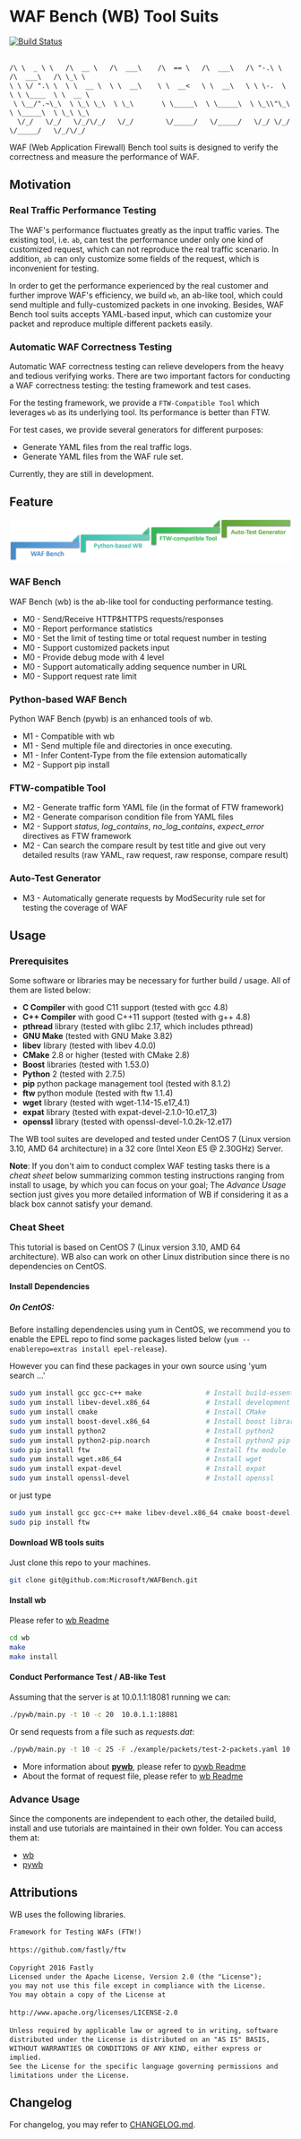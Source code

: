 # WAF Bench (WB) Tool Suits
[![Build Status](https://travis-ci.org/microsoft/WAFBench.svg?branch=master)](https://travis-ci.org/Microsoft/WAFBench)
```text

/\ \  _ \ \   /\  __ \   /\  ___\    /\  == \   /\  ___\   /\ "-.\ \   /\  ___\   /\ \_\ \
\ \ \/ ".\ \  \ \  __ \  \ \  __\    \ \  __<   \ \  __\   \ \ \-.  \  \ \ \____  \ \  __ \  
 \ \__/".~\_\  \ \_\ \_\  \ \_\       \ \_____\  \ \_____\  \ \_\\"\_\  \ \_____\  \ \_\ \_\
  \/_/   \/_/   \/_/\/_/   \/_/        \/_____/   \/_____/   \/_/ \/_/   \/_____/   \/_/\/_/

```

WAF (Web Application Firewall) Bench tool suits is designed to verify the correctness and measure the performance of WAF.

## Motivation

### Real Traffic Performance Testing

The WAF's performance fluctuates greatly as the input traffic varies. The existing tool, i.e. `ab`, can test the performance under only one kind of customized request, which can not reproduce the real traffic scenario. In addition, `ab` can only customize some fields of the request, which is inconvenient for testing.

In order to get the performance experienced by the real customer and further improve WAF's efficiency, we build `wb`, an ab-like tool, which could send multiple and fully-customized packets in one invoking. Besides, WAF Bench tool suits accepts YAML-based input, which can customize your packet and reproduce multiple different packets easily.

### Automatic WAF Correctness Testing

Automatic WAF correctness testing can relieve developers from the heavy and tedious verifying works. There are two important factors for conducting a WAF correctness testing: the testing framework and test cases.

For the testing framework, we provide a `FTW-Compatible Tool` which leverages `wb` as its underlying tool. Its performance is better than FTW.

For test cases, we provide several generators for different purposes:

- Generate YAML files from the real traffic logs.
- Generate YAML files from the WAF rule set.

Currently, they are still in development.

## Feature

![Feature](./Architecture.png)

### WAF Bench

WAF Bench (wb) is the ab-like tool for conducting performance testing.

* M0 - Send/Receive HTTP&HTTPS requests/responses
* M0 - Report performance statistics
* M0 - Set the limit of testing time or total request number in testing
* M0 - Support customized packets input
* M0 - Provide debug mode with 4 level
* M0 - Support automatically adding sequence number in URL
* M0 - Support request rate limit

### Python-based WAF Bench

Python WAF Bench (pywb) is an enhanced tools of wb.

* M1 - Compatible with wb
* M1 - Send multiple file and directories in once executing.
* M1 - Infer Content-Type from the file extension automatically
* M2 - Support pip install

### FTW-compatible Tool

* M2 - Generate traffic form YAML file (in the format of FTW framework)
* M2 - Generate comparison condition file from YAML files
* M2 - Support *status*, *log_contains*, *no_log_contains*, *expect_error* directives as FTW framework
* M2 - Can search the compare result by test title and give out very detailed results (raw YAML, raw request, raw response, compare result)

### Auto-Test Generator

* M3 - Automatically generate requests by ModSecurity rule set for testing the coverage of WAF

## Usage

### Prerequisites

Some software or libraries may be necessary for further build / usage. All of them are listed below:

- **C Compiler** with good C11 support (tested with gcc 4.8)
- **C++ Compiler** with good C++11 support (tested with g++ 4.8)
- **pthread** library (tested with glibc 2.17, which includes pthread)
- **GNU Make** (tested with GNU Make 3.82)
- **libev** library (tested with libev 4.0.0)
- **CMake** 2.8 or higher (tested with CMake 2.8)
- **Boost** libraries (tested with 1.53.0)
- **Python** 2 (tested with 2.7.5)
- **pip** python package management tool (tested with 8.1.2)
- **ftw** python module (tested with ftw 1.1.4)
- **wget** library (tested with wget-1.14-15.e17_4.1)
- **expat** library (tested with expat-devel-2.1.0-10.e17_3)
- **openssl** library (tested with openssl-devel-1.0.2k-12.e17)

The WB tool suites are developed and tested under CentOS 7 (Linux version 3.10, AMD 64 architecture) in a 32 core (Intel Xeon E5 @ 2.30GHz) Server.

**Note**: If you don't aim to conduct complex WAF testing tasks there is a *cheat sheet* below summarizing common testing instructions ranging from install to usage, by which you can focus on your goal; The *Advance Usage* section just gives you more detailed information of WB if considering it as a black box cannot satisfy your demand.

### Cheat Sheet

This tutorial is based on CentOS 7 (Linux version 3.10, AMD 64 architecture). WB also can work on other Linux distribution since there is no dependencies on CentOS.

#### Install Dependencies

##### On CentOS:

Before installing dependencies using yum in CentOS, we recommend you to enable the EPEL repo to find some packages listed below (`yum --enablerepo=extras install epel-release`).

However you can find these packages in your own source using 'yum search ...'

```bash
sudo yum install gcc gcc-c++ make                # Install build-essential
sudo yum install libev-devel.x86_64              # Install development headers for libev
sudo yum install cmake                           # Install CMake
sudo yum install boost-devel.x86_64              # Install boost libraries
sudo yum install python2                         # Install python2
sudo yum install python2-pip.noarch              # Install python2 pip
sudo pip install ftw                             # Install ftw module
sudo yum install wget.x86_64                     # Install wget
sudo yum install expat-devel                     # Install expat
sudo yum install openssl-devel                   # Install openssl
```

or just type

```bash
sudo yum install gcc gcc-c++ make libev-devel.x86_64 cmake boost-devel.x86_64 python2 python2-pip.noarch wget.x86_64 expat-devel openssl-devel
sudo pip install ftw
```

#### Download WB tools suits

Just clone this repo to your machines.

```bash
git clone git@github.com:Microsoft/WAFBench.git
```

#### Install wb

Please refer to [wb Readme](./wb/README.md)

```bash
cd wb
make
make install
```

#### Conduct Performance Test / AB-like Test

Assuming that the server is at 10.0.1.1:18081 running we can:

```bash
./pywb/main.py -t 10 -c 20  10.0.1.1:18081
```

Or send requests from a file such as *requests.dat*:

```bash
./pywb/main.py -t 10 -c 25 -F ./example/packets/test-2-packets.yaml 10.0.1.1:18081
```

* More information about **[pywb](./pywb/)**, please refer to [pywb Readme](./pywb/README.md)
* About the format of request file, please refer to [wb Readme](./wb/README.md)

### Advance Usage

Since the components are independent to each other, the detailed build, install and use tutorials are maintained in their own folder. You can access them at:

* [wb](./wb/README.md)
* [pywb](./pywb/README.md)

## Attributions

WB uses the following libraries.

```text
Framework for Testing WAFs (FTW!)

https://github.com/fastly/ftw

Copyright 2016 Fastly
Licensed under the Apache License, Version 2.0 (the "License");
you may not use this file except in compliance with the License.
You may obtain a copy of the License at

http://www.apache.org/licenses/LICENSE-2.0

Unless required by applicable law or agreed to in writing, software
distributed under the License is distributed on an "AS IS" BASIS,
WITHOUT WARRANTIES OR CONDITIONS OF ANY KIND, either express or implied.
See the License for the specific language governing permissions and
limitations under the License.
```

## Changelog

For changelog, you may refer to [CHANGELOG.md](CHANGELOG.md).
